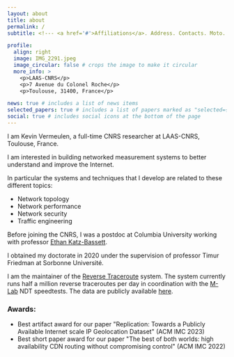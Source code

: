 ```yaml
---
layout: about
title: about
permalink: /
subtitle: <!--- <a href='#'>Affiliations</a>. Address. Contacts. Moto. Etc. -->

profile:
  align: right
  image: IMG_2291.jpeg
  image_circular: false # crops the image to make it circular
  more_info: >
    <p>LAAS-CNRS</p>
    <p>7 Avenue du Colonel Roche</p>
    <p>Toulouse, 31400, France</p>

news: true # includes a list of news items
selected_papers: true # includes a list of papers marked as "selected={true}"
social: true # includes social icons at the bottom of the page
---
```


I am Kevin Vermeulen, a full-time CNRS researcher at LAAS-CNRS, Toulouse, France.

I am interested in building networked measurement systems to better understand and improve the Internet.

In particular the systems and techniques that I develop are related to these different topics:

- Network topology
- Network performance
- Network security
- Traffic engineering

Before joining the CNRS, I was a postdoc at Columbia University working with professor [Ethan Katz-Bassett](http://www.columbia.edu/~ebk2141/).

I obtained my doctorate in 2020 under the supervision of professor Timur Friedman at Sorbonne Université.

I am the maintainer of the [Reverse Traceroute](https://github.com/NEU-SNS/revtrvp) system. The system currently runs half a million reverse traceroutes per day in coordination with the [M-Lab](https://www.measurementlab.net) NDT speedtests. The data are publicly available [here](https://console.cloud.google.com/storage/browser/archive-measurement-lab/autoload/v1/revtr;tab=objects?prefix=&forceOnObjectsSortingFiltering=false).   

### Awards:

- Best artifact award for our paper "Replication: Towards a Publicly Available Internet scale IP Geolocation Dataset" (ACM IMC 2023)
- Best short paper award for our paper "The best of both worlds: high availability CDN routing without compromising control" (ACM IMC 2022)

<!--- Put your address / P.O. box / other info right below your picture. You can also disable any of these elements by editing `profile` property of the YAML header of your `_pages/about.md`. Edit `_bibliography/papers.bib` and Jekyll will render your [publications page](/al-folio/publications/) automatically.

Link to your social media connections, too. This theme is set up to use [Font Awesome icons](https://fontawesome.com/) and [Academicons](https://jpswalsh.github.io/academicons/), like the ones below. Add your Facebook, Twitter, LinkedIn, Google Scholar, or just disable all of them.
-->

